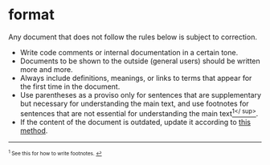 # format

Any document that does not follow the rules below is subject to correction.

* Write code comments or internal documentation in a certain tone.
* Documents to be shown to the outside (general users) should be written more and more.
* Always include definitions, meanings, or links to terms that appear for the first time in the document.
* Use parentheses as a proviso only for sentences that are supplementary but necessary for understanding the main text, and use footnotes for sentences that are not essential for understanding the main text[<sup id="f1">1</ sup>](#1).
* If the content of the document is outdated, update it according to [this method](https://github.com/erg-lang/erg/issues/48#issuecomment-1218247362).

---

<span id="1" style="font-size:x-small"><sup>1</sup> See this for how to write footnotes. [↩](#f1)</span>